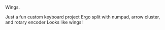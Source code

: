 Wings.

Just a fun custom keyboard project
Ergo split with numpad, arrow cluster, and rotary encoder
Looks like wings!
